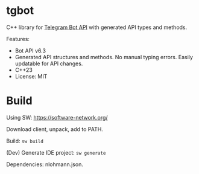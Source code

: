 # tgbot

C++ library for [Telegram Bot API](https://core.telegram.org/bots/api) with generated API types and methods.

Features:

* Bot API v6.3
* Generated API structures and methods. No manual typing errors. Easily updatable for API changes.
* C++23
* License: MIT

# Build

Using SW: https://software-network.org/

Download client, unpack, add to PATH.

Build: `sw build`

(Dev) Generate IDE project: `sw generate`

Dependencies: nlohmann.json.
